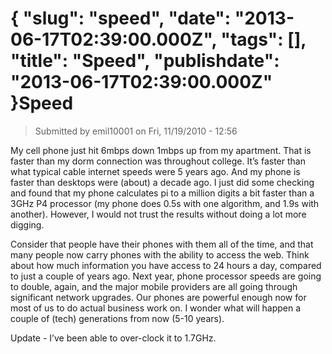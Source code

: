 {
    "slug": "speed",
    "date": "2013-06-17T02:39:00.000Z",
    "tags": [],
    "title": "Speed",
    "publishdate": "2013-06-17T02:39:00.000Z"
}Speed
=====




<blockquote>
  <p>Submitted by emil10001 on Fri, 11/19/2010 - 12:56</p>
</blockquote>

<p>My cell phone just hit 6mbps down 1mbps up from my apartment. That is faster than my dorm connection was throughout college. It&rsquo;s faster than what typical cable internet speeds were 5 years ago. And my phone is faster than desktops were (about) a decade ago. I just did some checking and found that my phone calculates pi to a million digits a bit faster than a 3GHz P4 processor (my phone does 0.5s with one algorithm, and 1.9s with another). However, I would not trust the results without doing a lot more digging.</p>

<p>Consider that people have their phones with them all of the time, and that many people now carry phones with the ability to access the web. Think about how much information you have access to 24 hours a day, compared to just a couple of years ago. Next year, phone processor speeds are going to double, again, and the major mobile providers are all going through significant network upgrades. Our phones are powerful enough now for most of us to do actual business work on. I wonder what will happen a couple of (tech) generations from now (5-10 years).</p>

<p>Update - I&rsquo;ve been able to over-clock it to 1.7GHz.</p>
